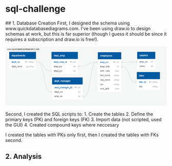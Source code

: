 # sql-challenge
<div style="page-break-after: always;"></div>
<div style="page-break-after: always;"></div>
## 1. Database Creation
First, I designed the schema using www.quickdatabasediagrams.com. I've been using draw.io to design schemas at work, but this is far superior (though I guess it should be since it requires a subscription and draw.io is free!).
 
  
![](/EmployeeSQL/EmployeeSQL_DB_Schema.png)

<div style="page-break-after: always;"></div>
<div style="page-break-after: always;"></div>
Second, I created the SQL scripts to: 
1. Create the tables 
2. Define the primary keys (PK) and foreign keys (FK)
3. Import data (not scripted, used the GUI)
4. Created compound keys where neccesary

I created the tables with PKs only first, then I created the tables with FKs second.
## 2. Analysis
